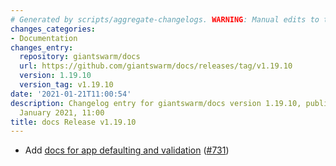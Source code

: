 ```yaml
---
# Generated by scripts/aggregate-changelogs. WARNING: Manual edits to this files will be overwritten.
changes_categories:
- Documentation
changes_entry:
  repository: giantswarm/docs
  url: https://github.com/giantswarm/docs/releases/tag/v1.19.10
  version: 1.19.10
  version_tag: v1.19.10
date: '2021-01-21T11:00:54'
description: Changelog entry for giantswarm/docs version 1.19.10, published on 21
  January 2021, 11:00
title: docs Release v1.19.10
---
```


- Add [docs for app defaulting and validation](https://docs.giantswarm.io/reference/app-defaulting-validation/) ([#731](https://github.com/giantswarm/docs/pull/731))
